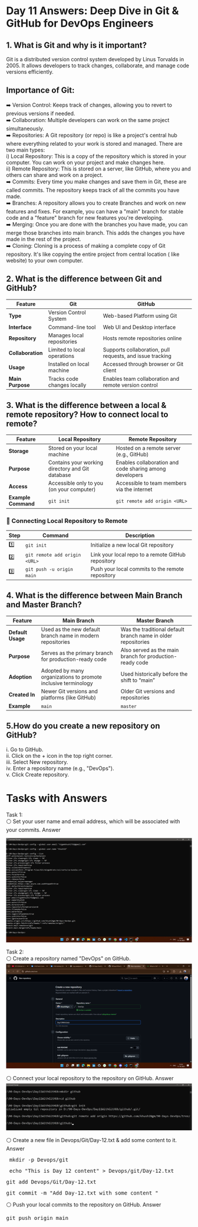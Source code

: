 # Day 11 Answers: Deep Dive in Git & GitHub for DevOps Engineers

## 1. What is Git and why is it important?
Git is a distributed version control system developed by Linus Torvalds in 2005. It allows developers to track changes, collaborate, and manage code versions efficiently.

## Importance of Git:

➡️ Version Control: Keeps track of changes, allowing you to revert to previous versions if needed.</br>
➡️ Collaboration: Multiple developers can work on the same project simultaneously.</br>
➡️ Repositories: A Git repository (or repo) is like a project's central hub where everything related to your work is stored and managed. There are two main types:</br>
 i) Local Repository: This is a copy of the repository which is stored in your computer. You can work on your project and make changes here.</br>
 ii) Remote Repository: This is stored on a server, like GitHub, where you and others can share and work on a project.</br>
➡️ Commits: Every time you make changes and save them in Git, these are called commits. The repository keeps track of all the commits you have made.</br>
➡️ Branches: A repository allows you to create Branches and work on new features and fixes. For example, you can have a "main" branch for stable code and a "feature" branch for new features you're developing.</br>
➡️ Merging: Once you are done with the branches you have made, you can merge those branches into main branch. This adds the changes you have made in the rest of the project.</br>
➡️ Cloning: Cloning is a process of making a complete copy of Git repository. It's like copying the entire project from central location ( like website) to your own computer.</br>



## 2. What is the difference between Git and GitHub?

| Feature | Git | GitHub |
|----------|-----|---------|
| **Type** | Version Control System | Web-based Platform using Git |
| **Interface** | Command-line tool | Web UI and Desktop interface |
| **Repository** | Manages local repositories | Hosts remote repositories online |
| **Collaboration** | Limited to local operations | Supports collaboration, pull requests, and issue tracking |
| **Usage** | Installed on local machine | Accessed through browser or Git client |
| **Main Purpose** | Tracks code changes locally | Enables team collaboration and remote version control |

## 3. What is the difference between a local & remote repository? How to connect local to remote?

| Feature | Local Repository | Remote Repository |
|----------|------------------|-------------------|
| **Storage** | Stored on your local machine | Hosted on a remote server (e.g., GitHub) |
| **Purpose** | Contains your working directory and Git database | Enables collaboration and code sharing among developers |
| **Access** | Accessible only to you (on your computer) | Accessible to team members via the internet |
| **Example Command** | `git init` | `git remote add origin <URL>` |

### 🔗 Connecting Local Repository to Remote
| Step | Command | Description |
|------|----------|-------------|
| 1️⃣ | `git init` | Initialize a new local Git repository |
| 2️⃣ | `git remote add origin <URL>` | Link your local repo to a remote GitHub repository |
| 3️⃣ | `git push -u origin main` | Push your local commits to the remote repository |

## 4. What is the difference between Main Branch and Master Branch?

| Feature | Main Branch | Master Branch |
|----------|--------------|----------------|
| **Default Usage** | Used as the new default branch name in modern repositories | Was the traditional default branch name in older repositories |
| **Purpose** | Serves as the primary branch for production-ready code | Also served as the main branch for production-ready code |
| **Adoption** | Adopted by many organizations to promote inclusive terminology | Used historically before the shift to “main” |
| **Created In** | Newer Git versions and platforms (like GitHub) | Older Git versions and repositories |
| **Example** | `main` | `master` |

## 5.How do you create a new repository on GitHub?

i. Go to GitHub.</br>
ii. Click on the + icon in the top right corner.</br>
iii. Select New repository.</br>
iv. Enter a repository name (e.g., "DevOps").</br>
v. Click Create repository.</br>

# Tasks with Answers

Task 1:</br>
⚪ Set your user name and email address, which will be associated with your commits.
Answer

![](Images/Task01.png)

Task 2:</br>
⚪ Create a repository named "DevOps" on GitHub.
![](Images/Task02.png)

⚪ Connect your local repository to the repository on GitHub.
Answer
![](Images/Task03.png)

⚪ Create a new file in Devops/Git/Day-12.txt & add some content to it.
Answer
<pre> mkdir -p Devops/git </pre>
<pre> echo "This is Day 12 content" > Devops/git/Day-12.txt</pre>
<pre>git add Devops/Git/Day-12.txt</pre>
<pre>git commit -m "Add Day-12.txt with some content "</pre>

⚪ Push your local commits to the repository on GitHub.
Answer
<pre>git push origin main</pre>



